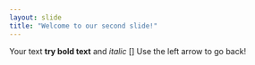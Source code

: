 ```yaml
---
layout: slide
title: "Welcome to our second slide!"
---
```

Your text **try bold text** and *italic* []
Use the left arrow to go back!
